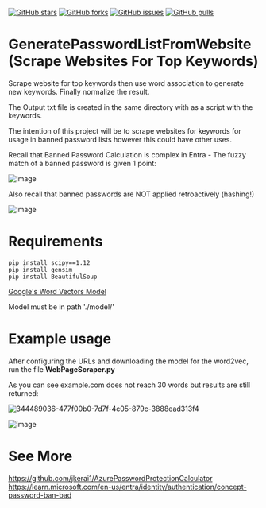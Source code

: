 [![GitHub stars](https://img.shields.io/github/stars/jkerai1/ScrapWebsiteForTopKeywords?style=flat-square)](https://github.com/jkerai1/ScrapWebsiteForTopKeywords/stargazers)
[![GitHub forks](https://img.shields.io/github/forks/jkerai1/ScrapWebsiteForTopKeywords?style=flat-square)](https://github.com/jkerai1/ScrapWebsiteForTopKeywords/network)
[![GitHub issues](https://img.shields.io/github/issues/jkerai1/ScrapWebsiteForTopKeywords?style=flat-square)](https://github.com/jkerai1/ScrapWebsiteForTopKeywords/issues)
[![GitHub pulls](https://img.shields.io/github/issues-pr/jkerai1/ScrapWebsiteForTopKeywords?style=flat-square)](https://github.com/jkerai1/ScrapWebsiteForTopKeywords/pulls)


# GeneratePasswordListFromWebsite (Scrape Websites For Top Keywords) 

Scrape website for top keywords then use word association to generate new keywords. Finally normalize the result.

The Output txt file is created in the same directory with as a script with the keywords.  

The intention of this project will be to scrape websites for keywords for usage in banned password lists however this could have other uses.

Recall that Banned Password Calculation is complex in Entra - The fuzzy match of a banned password is given 1 point:

![image](https://github.com/jkerai1/ScrapWebsiteForTopKeywords/assets/55988027/a2e4132b-736d-443f-bba2-c609f638332b)

Also recall that banned passwords are NOT applied retroactively (hashing!)

![image](https://github.com/jkerai1/ScrapWebsiteForTopKeywords/assets/55988027/9b209eb6-a671-4c22-be42-3146e5891cf5)

# Requirements
```
pip install scipy==1.12
pip install gensim  
pip install BeautifulSoup
```
[Google's Word Vectors Model](https://drive.usercontent.google.com/download?id=0B7XkCwpI5KDYNlNUTTlSS21pQmM&export=download&confirm=t&uuid=7b93067e-638f-45f2-9f6c-61db0e0f77b7)    

Model must be in path './model/'  

# Example usage
After configuring the URLs and downloading the model for the word2vec, run the file **WebPageScraper.py**  

As you can see example.com does not reach 30 words but results are still returned:    


![344489036-477f00b0-7d7f-4c05-879c-3888ead313f4](https://github.com/jkerai1/ScrapWebsiteForTopKeywords/assets/55988027/c9c9f1b6-f888-469e-bee5-5ca13f5140f5)


![image](https://github.com/jkerai1/ScrapWebsiteForTopKeywords/assets/55988027/76a92e9b-41fd-478d-94c0-7815284a37f9)


# See More  

https://github.com/jkerai1/AzurePasswordProtectionCalculator  
https://learn.microsoft.com/en-us/entra/identity/authentication/concept-password-ban-bad
